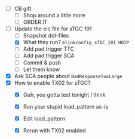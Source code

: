- [ ] CB gift
  - [ ] Shop around a little more
  - [ ] ORDER IT
- [ ] Update the elc file for sTGC 191
  - [ ] Snapshot dot-files
  - [x] What they run? `elinkconfig_sTGC_191 HOIP`
  - [ ] Add pad trigger TTC
  - [ ] Add pad trigger SCA
  - [ ] Commit & push
  - [ ] Let them know
- [x] Ask SCA people about `BadResponseTooLarge`
- [x] How to enable TX02 for sTGC?
  - [x] Guh, you gotta test tonight I think
  - [x] Run your stupid load_pattern as-is
  - [x] Edit load_pattern
  - [x] Rerun with TX02 enabled
  
